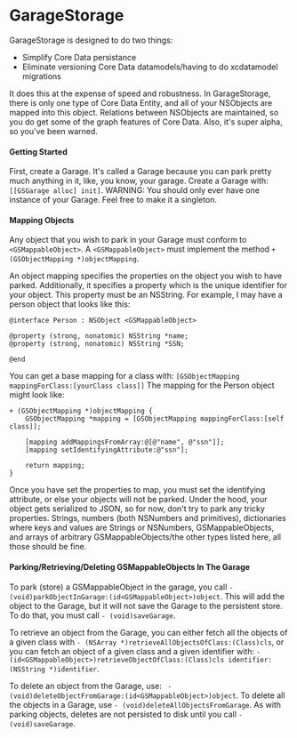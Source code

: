 # GarageStorage

GarageStorage is designed to do two things:
- Simplify Core Data persistance
- Eliminate versioning Core Data datamodels/having to do xcdatamodel migrations

It does this at the expense of speed and robustness. In GarageStorage, there is only one type of Core Data Entity, and all of your NSObjects are mapped into this object. Relations between NSObjects are maintained, so you do get some of the graph features of Core Data. Also, it's super alpha, so you've been warned.
#### Getting Started
First, create a Garage. It's called a Garage because you can park pretty much anything in it, like, you know, your garage. Create a Garage with: `[[GSGarage alloc] init]`. WARNING: You should only ever have one instance of your Garage. Feel free to make it a singleton.
#### Mapping Objects
Any object that you wish to park in your Garage must conform to `<GSMappableObject>`. A `<GSMappableObject>` must implement the method `+ (GSObjectMapping *)objectMapping`. 

An object mapping specifies the properties on the object you wish to have parked. Additionally, it specifies a property which is the unique identifier for your object. This property must be an NSString. For example, I may have a person object that looks like this:
``` 
@interface Person : NSObject <GSMappableObject>

@property (strong, nonatomic) NSString *name;
@property (strong, nonatomic) NSString *SSN;

@end
```
You can get a base mapping for a class with: `[GSObjectMapping mappingForClass:[yourClass class]]` The mapping for the Person object might look like:
``` 
+ (GSObjectMapping *)objectMapping {
    GSObjectMapping *mapping = [GSObjectMapping mappingForClass:[self class]];
    
    [mapping addMappingsFromArray:@[@"name", @"ssn"]];
    [mapping setIdentifyingAttribute:@"ssn"];
    
    return mapping;
}
```
Once you have set the properties to map, you must set the identifying attribute, or else your objects will not be parked. Under the hood, your object gets serialized to JSON, so for now, don't try to park any tricky properties. Strings, numbers (both NSNumbers and primitives), dictionaries where keys and values are Strings or NSNumbers, GSMappableObjects, and arrays of arbitrary GSMappableObjects/the other types listed here, all those should be fine.

#### Parking/Retrieving/Deleting GSMappableObjects In The Garage
To park (store) a GSMappableObject in the garage, you call `- (void)parkObjectInGarage:(id<GSMappableObject>)object`. This will add the object to the Garage, but it will not save the Garage to the persistent store. To do that, you must call `- (void)saveGarage`. 

To retrieve an object from the Garage, you can either fetch all the objects of a given class with `- (NSArray *)retrieveAllObjectsOfClass:(Class)cls`, or you can fetch an object of a given class and a given identifier with: `- (id<GSMappableObject>)retrieveObjectOfClass:(Class)cls identifier:(NSString *)identifier`.

To delete an object from the Garage, use: ` - (void)deleteObjectFromGarage:(id<GSMappableObject>)object`. To delete all the objects in a Garage, use `- (void)deleteAllObjectsFromGarage`. As with parking objects, deletes are not persisted to disk until you call `- (void)saveGarage`.
